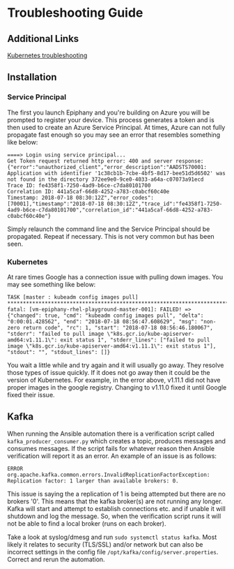 # Troubleshooting Guide

## Additional Links

[Kubernetes troubleshooting](https://kubernetes.io/docs/setup/independent/troubleshooting-kubeadm/)

## Installation

### Service Principal

The first you launch Epiphany and you're building on Azure you will be prompted to register your device. This process generates a token and is then used to create an Azure Service Principal. At times, Azure can not fully propagate fast enough so you may see an error that resembles something like below:

```text
====> Login using service principal...
Get Token request returned http error: 400 and server response: {"error":"unauthorized_client","error_description":"AADSTS70001: Application with identifier '1c38cb1b-7cbe-4bf5-8d17-bee51d5d6502' was not found in the directory 372ee9e0-9ce0-4033-a64a-c07073a91ecd
Trace ID: fe4358f1-7250-4ad9-b6ce-c7da80101700
Correlation ID: 441a5caf-66d8-4252-a783-c0abcf60c40e
Timestamp: 2018-07-18 08:30:12Z","error_codes":[70001],"timestamp":"2018-07-18 08:30:12Z","trace_id":"fe4358f1-7250-4ad9-b6ce-c7da80101700","correlation_id":"441a5caf-66d8-4252-a783-c0abcf60c40e"}
```

Simply relaunch the command line and the Service Principal should be propagated. Repeat if necessary. This is not very common but has been seen.

### Kubernetes

At rare times Google has a connection issue with pulling down images. You may see something like below:

```text
TASK [master : kubeadm config images pull] **********************************************************************************************
fatal: [vm-epiphany-rhel-playground-master-001]: FAILED! => {"changed": true, "cmd": "kubeadm config images pull", "delta": "0:00:01.428562", "end": "2018-07-18 08:56:47.608629", "msg": "non-zero return code", "rc": 1, "start": "2018-07-18 08:56:46.180067", "stderr": "failed to pull image \"k8s.gcr.io/kube-apiserver-amd64:v1.11.1\": exit status 1", "stderr_lines": ["failed to pull image \"k8s.gcr.io/kube-apiserver-amd64:v1.11.1\": exit status 1"], "stdout": "", "stdout_lines": []}
```

You wait a little while and try again and it will usually go away. They resolve those types of issue quickly. If it does not go away then it could be the version of Kubernetes. For example, in the error above, v1.11.1 did not have proper images in the google registry. Changing to v1.11.0 fixed it until Google fixed their issue.

## Kafka

When running the Ansible automation there is a verification script called `kafka_producer_consumer.py` which creates a topic, produces messages and consumes messages. If the script fails for whatever reason then Ansible verification will report it as an error. An example of an issue is as follows:

```text
ERROR org.apache.kafka.common.errors.InvalidReplicationFactorException: Replication factor: 1 larger than available brokers: 0.
```

This issue is saying the a replication of 1 is being attempted but there are no brokers '0'. This means that the kafka broker(s) are not running any longer. Kafka will start and attempt to establish connections etc. and if unable it will shutdown and log the message. So, when the verification script runs it will not be able to find a local broker (runs on each broker).

Take a look at syslog/dmesg and run `sudo systemctl status kafka`. Most likely it relates to security (TLS/SSL) and/or network but can also be incorrect settings in the config file `/opt/kafka/config/server.properties`. Correct and rerun the automation.
